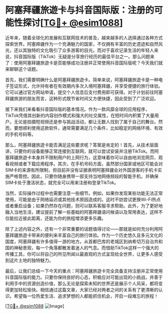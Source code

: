 # 阿塞拜疆旅遊卡与抖音国际版：注册的可能性探讨[[TG💪+ @esim1088](https://t.me/s/esim1088)]

近年来，随着全球化的发展和互联网技术的普及，越来越多的人选择通过各种方式探索世界。阿塞拜疆作为一个充满魅力的国家，不仅拥有丰富的历史遗迹和自然风光，还以其独特的文化吸引了众多游客的目光。而对于喜欢记录生活的年轻人来说，抖音国际版（TikTok）无疑是分享旅行经历的最佳平台之一。那么问题来了：使用阿塞拜疆旅遊卡是否能够成功注册并正常使用抖音国际版呢？今天我们就来聊聊这个话题。

首先，我们需要明确什么是阿塞拜疆旅遊卡。简单来说，阿塞拜疆旅遊卡是一种电子签证形式，允许持有者在有效期内多次入境阿塞拜疆，并享受便捷的旅行体验。它可以通过官方网站申请，提交个人信息后支付费用即可获得。对于计划前往阿塞拜疆旅游的朋友而言，这种形式既节省时间又方便快捷，因此受到了广泛欢迎。

接下来我们来看看抖音国际版的基本情况。作为一款风靡全球的应用程序，TikTok凭借其创新的内容创作模式和强大的社交属性，在短时间内积累了大量用户。无论是拍摄短视频还是参与挑战活动，都让无数人找到了属于自己的舞台。然而，要想顺利使用这款软件，通常需要满足几个条件，比如稳定的网络环境、有效的手机号码等。

那么，阿塞拜疆旅遊卡能否满足这些要求呢？答案是肯定的！首先，从技术层面讲，只要你的设备能够正常连接到互联网，就可以尝试安装并注册TikTok。而阿塞拜疆旅遊卡本身并不限制用户的上网行为，这意味着你可以自由地浏览网页、观看视频或者下载应用程序。其次，在手机号码方面，虽然部分国家或地区可能会对SIM卡的来源有所限制，但目前并没有证据表明阿塞拜疆会对外国游客的手机卡实施严格管控。因此，只要你随身携带一部支持当地网络频段的智能手机，并确保SIM卡处于激活状态，就完全可以用来注册和登录TikTok。

当然，实际操作过程中也需要注意一些细节。例如，如果你发现某些功能无法正常使用，可能是由于网络延迟或其他技术原因造成的。这时不妨尝试更换Wi-Fi热点或者重启设备；如果仍然存在问题，则可以联系客服寻求帮助。此外，为了更好地融入当地生活，建议提前了解一些基础的阿塞拜疆语问候语以及常用表达，这样不仅能拉近彼此距离，还能为你的旅程增添更多乐趣。

除了上述内容之外，还有一个非常重要的话题值得讨论——那就是如何充分利用阿塞拜疆旅遊卡带来的便利来丰富自己的旅行体验。作为一个历史悠久且多元文化的国度，阿塞拜疆有许多值得一游的地方。从首都巴库的老城区到纳希切万自治共和国的神秘景观，每一个角落都散发着迷人的气息。而借助TikTok这样一个强大的传播工具，你可以将自己的所见所闻以最直观的方式呈现给全世界，让更多人感受到这片土地的独特魅力。

最后，让我们总结一下今天的重点：阿塞拜疆旅遊卡完全具备支持注册并正常使用抖音国际版的能力。只要你保持良好的心态，积极应对可能出现的小挑战，并善于利用手中的资源创造价值，那么无论是探索未知的世界还是展示个人风采，都将变得更加轻松愉快。相信通过这篇文章，大家已经对两者之间的关系有了更清晰的认识。希望每一位热爱生活、追求梦想的人都能抓住机会，开启一段难忘的旅程！

[[TG💪+ @esim1088](https://t.me/s/esim1088) ![Image](https://i.postimg.cc/4NQfJmqS/Snipaste-2025-05-13-00-14-12.png)]
